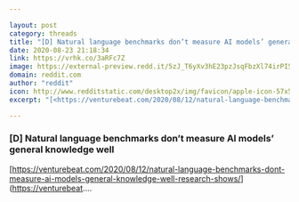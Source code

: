 ```yaml
---

layout: post
category: threads
title: "[D] Natural language benchmarks don’t measure AI models’ general knowledge well"
date: 2020-08-23 21:18:34
link: https://vrhk.co/3aRFc7Z
image: https://external-preview.redd.it/5zJ_T6yXv3hE23pzJsqFbzXl74irPI5BXOjxXmtHoFU.jpg?width=1200&height=600&auto=webp&crop=1200:600,smart&s=e18a94cf58cb1aad38044f122184c3bc01777aad
domain: reddit.com
author: "reddit"
icon: http://www.redditstatic.com/desktop2x/img/favicon/apple-icon-57x57.png
excerpt: "[<https://venturebeat.com/2020/08/12/natural-language-benchmarks-dont-measure-ai-models-general-knowledge-well-research-shows/>](<https://venturebeat>...."

---
```


### [D] Natural language benchmarks don’t measure AI models’ general knowledge well

[<https://venturebeat.com/2020/08/12/natural-language-benchmarks-dont-measure-ai-models-general-knowledge-well-research-shows/>](<https://venturebeat>....